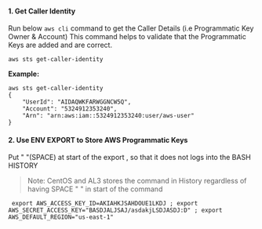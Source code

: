 
#### 1. Get Caller Identity

Run below `aws cli` command to get the Caller Details (i.e Programmatic Key Owner & Account)
This command helps to validate that the Programmatic Keys are added and are correct.

```
aws sts get-caller-identity
```

<strong>Example:</strong>

```
aws sts get-caller-identity
{
    "UserId": "AIDAQWKFARWGGNCW5Q",
    "Account": "5324912353240",
    "Arn": "arn:aws:iam::5324912353240:user/aws-user"
}
```
#### 2. Use ENV EXPORT to Store AWS Programmatic Keys

Put " "(SPACE) at start of the export , so that it does not logs into the BASH HISTORY

> Note: CentOS and AL3 stores the command in History regardless of having SPACE " " in start of the command 

```
 export AWS_ACCESS_KEY_ID=AKIAHKJSAHDOUE1LKDJ ; export AWS_SECRET_ACCESS_KEY="BASDJALJSAJ/asdakjLSDJASDJ:D" ; export AWS_DEFAULT_REGION="us-east-1"
```

